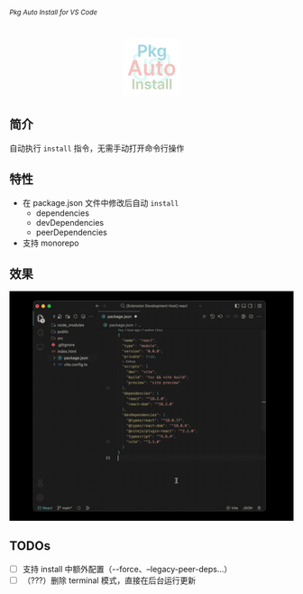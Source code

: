 <sub><em>Pkg Auto Install for VS Code</em></sub>
<h1 align="center">
  <img src="./assets/logo.png" height="100">
</h1>

## 简介

自动执行 `install` 指令，无需手动打开命令行操作

## 特性

- 在 package.json 文件中修改后自动 `install`
  - dependencies
  - devDependencies
  - peerDependencies
- 支持 monorepo

## 效果

![](assets/preview.gif)

## TODOs

- [ ] 支持 install 中额外配置（--force、–legacy-peer-deps...）
- [ ] （???）删除 terminal 模式，直接在后台运行更新 